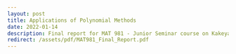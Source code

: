 ```yaml
---
layout: post
title: Applications of Polynomial Methods
date: 2022-01-14
description: Final report for MAT 981 - Junior Seminar course on Kakeya sets and polynomial methods. (Fall 2021)
redirect: /assets/pdf/MAT981_Final_Report.pdf
---
```

